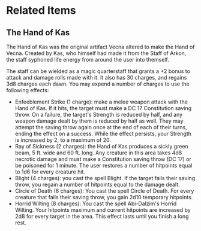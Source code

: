 # Related Items

## The Hand of Kas

The Hand of Kas was the original artifact Vecna altered to make the Hand of Vecna.
Created by Kas, who himself had made it from the Staff of Arkon, the staff syphoned
life energy from around the user into themself.

The staff can be wielded as a magic quarterstaff that grants a +2 bonus to attack and damage
rolls made with it. It also has 30 charges, and regains 3d8 charges each dawn. You may
expend a number of charges to use the following effects:
- Enfeeblement Strike (1 charge):
  make a melee weapon attack with the Hand of Kas. If it hits, the target
  must make a DC 17 Constitution saving throw. On a failure, the target's
  Strength is reduced by half, and any weapon damage dealt by them is reduced
  by half as well. They may attempt the saving throw again once at the end of
  each of their turns, ending the effect on a success. While the effect persists,
  your Strength is increased by 2, to a maximum of 20.
- Ray of Sickness (2 charges):
  the Hand of Kas produces a sickly green beam, 5 ft. wide and 60 ft. long.
  Any creature in this area takes 4d8 necrotic damage and must make a
  Constitution saving throw (DC 17) or be poisoned for 1 minute. The user
  restores a number of hitpoints equal to 1d6 for every creature hit.
- Blight (4 charges):
  you cast the spell Blight. If the target fails their saving throw, you regain
  a number of hitpoints equal to the damage dealt.
- Circle of Death (6 charges):
  You cast the spell Circle of Death. For every creature that fails their saving throw,
  you gain 2d10 temporary hitpoints.
- Horrid Wilting (8 charges):
  You cast the spell Abi-Dalzim's Horrid Wilting. Your hitpoints maximum and current hitpoints are
  increased by 2d8 for every target in the area. This effect lasts until you finish a long rest.
